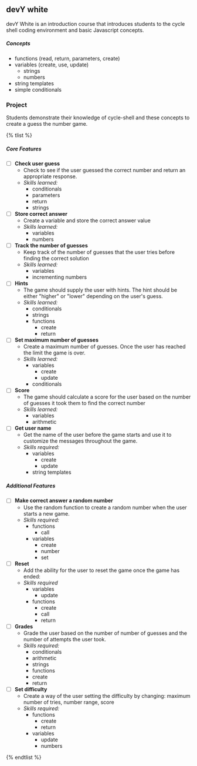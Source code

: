 ## devY white

devY White is an introduction course that introduces students to the cycle shell coding environment and basic Javascript concepts.

##### Concepts

- functions (read, return, parameters, create)
- variables (create, use, update)
  - strings
  - numbers
- string templates
- simple conditionals

### Project
Students demonstrate their knowledge of cycle-shell and these concepts to create a guess the number game.

{% tlist %}

##### Core Features

- [ ] **Check user guess**
  - Check to see if the user guessed the correct number and return an appropriate response.
  - *Skills learned:*
    - conditionals
    - parameters
    - return
    - strings
- [ ] **Store correct answer**
  - Create a variable and store the correct answer value
  - *Skills learned:*
    - variables
    - numbers
- [ ] **Track the number of guesses**
  - Keep track of the number of guesses that the user tries before finding the correct solution
  - *Skills learned:*
    - variables
    - incrementing numbers
- [ ] **Hints**
  - The game should supply the user with hints. The hint should be either "higher" or "lower" depending on the user's guess.
  - *Skills learned:*
    - conditionals
    - strings
    - functions
      - create
      - return
- [ ] **Set maximum number of guesses**
  - Create a maximum number of guesses. Once the user has reached the limit the game is over.
  - *Skills learned:*
    - variables
      - create
      - update
    - conditionals
- [ ] **Score**
  - The game should calculate a score for the user based on the number of guesses it took them to find the correct number
  - *Skills learned:*
    - variables
    - arithmetic
- [ ] **Get user name**
  - Get the name of the user before the game starts and use it to customize the messages throughout the game.
  - *Skills required:*
    - variables
      - create
      - update
    - string templates

##### Additional Features

- [ ] **Make correct answer a random number**
  - Use the random function to create a random number when the user starts a new game.
  - *Skills required:*
    - functions
      - call
    - variables
      - create
      - number
      - set
- [ ] **Reset**
  - Add the ability for the user to reset the game once the game has ended:
  - *Skills required*
    - variables
      - update
    - functions
      - create
      - call
      - return
- [ ] **Grades**
  - Grade the user based on the number of number of guesses and the number of attempts the user took.
  - *Skills required:*
    - conditionals
    - arithmetic
    - strings
    - functions
     - create
     - return
- [ ] **Set difficulty**
  - Create a way of the user setting the difficulty by changing: maximum number of tries, number range, score
  - *Skills required:*
    - functions
      - create
      - return
    - variables
      - update
      - numbers

{% endtlist %}
